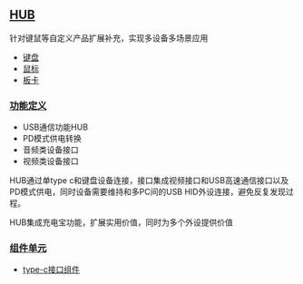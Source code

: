 ﻿## [HUB](https://github.com/lite-life/elite) 

针对键鼠等自定义产品扩展补充，实现多设备多场景应用

- [键盘](../keyboard) 
- [鼠标](../mouse) 
- [板卡](../ext) 

### [功能定义](https://github.com/lite-life/elite/projects/2)

- USB通信功能HUB
- PD模式供电转换
- 音频类设备接口
- 视频类设备接口


HUB通过单type c和键盘设备连接，接口集成视频接口和USB高速通信接口以及PD模式供电，同时设备需要维持和多PC间的USB HID外设连接，避免反复发现过程。

HUB集成充电宝功能，扩展实用价值，同时为多个外设提供价值


### [组件单元](https://github.com/lite-life)

- [type-c接口组件](https://github.com/lite-life/entypec)